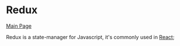 # Redux

[Main Page](redux.js.org)

Redux is a state-manager for Javascript, it's commonly used in [React](../react/readme.md);